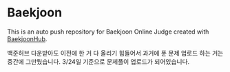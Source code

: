 # Baekjoon
This is an auto push repository for Baekjoon Online Judge created with [BaekjoonHub](https://github.com/BaekjoonHub/BaekjoonHub).


백준허브 다운받아도 이전에 한 거 다 올리기 힘들어서 과거에 푼 문제 업로드 하는 거는 중간에 그만뒀습니다.
3/24일 기준으로 문제풀이 업로드가 되어있습니다.
